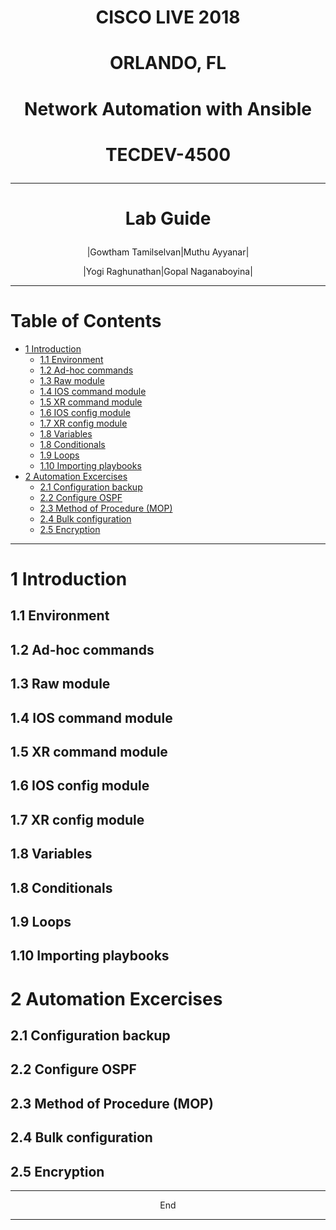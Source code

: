 # **<p align="center">CISCO LIVE 2018</p>**
# **<p align="center">ORLANDO, FL</p>**

# **<p align="center">Network Automation with Ansible</p>**
# **<p align="center">TECDEV-4500</p>**
---
# **<p align="center">Lab Guide</p>**
<p align="center">|Gowtham Tamilselvan|Muthu Ayyanar|</p>
<p align="center">|Yogi Raghunathan|Gopal Naganaboyina|</p>

---

# Table of Contents

<!-- TOC depthFrom:1 depthTo:6 withLinks:1 updateOnSave:1 orderedList:0 -->

- [1 Introduction](#1-introduction)
	- [1.1 Environment](#11-environment)
	- [1.2 Ad-hoc commands](#12-ad-hoc-commands)
	- [1.3 Raw module](#13-raw-module)
	- [1.4 IOS command module](#14-ios-command-module)
	- [1.5 XR command module](#15-xr-command-module)
	- [1.6 IOS config module](#16-ios-config-module)
	- [1.7 XR config module](#17-xr-config-module)
	- [1.8 Variables](#18-variables)
	- [1.8 Conditionals](#18-conditionals)
	- [1.9 Loops](#19-loops)
	- [1.10 Importing playbooks](#110-importing-playbooks)
- [2 Automation Excercises](#2-automation-excercises)
	- [2.1 Configuration backup](#21-configuration-backup)
	- [2.2 Configure OSPF](#22-configure-ospf)
	- [2.3 Method of Procedure (MOP)](#23-method-of-procedure-mop)
	- [2.4 Bulk configuration](#24-bulk-configuration)
	- [2.5 Encryption](#25-encryption)

<!-- /TOC -->

---

# 1 Introduction
## 1.1 Environment
## 1.2 Ad-hoc commands
## 1.3 Raw module
## 1.4 IOS command module
## 1.5 XR command module
## 1.6 IOS config module
## 1.7 XR config module
## 1.8 Variables
## 1.8 Conditionals
## 1.9 Loops
## 1.10 Importing playbooks
# 2 Automation Excercises
## 2.1 Configuration backup
## 2.2 Configure OSPF
## 2.3 Method of Procedure (MOP)
## 2.4 Bulk configuration
## 2.5 Encryption

---
<p align="center">End</p>

---
